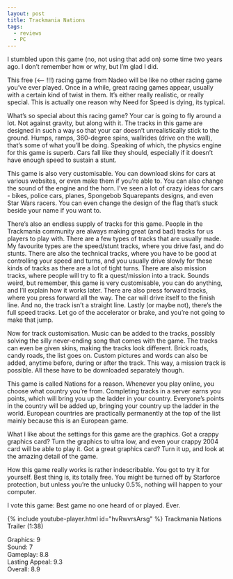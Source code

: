 ```yaml
---
layout: post
title: Trackmania Nations
tags:
  - reviews
  - PC
---
```


I stumbled upon this game (no, not using that add on) some time two years ago. I don’t remember how or why, but I’m glad I did.

This free (<— !!!) racing game from Nadeo will be like no other racing game you’ve ever played. Once in a while, great racing games appear, usually with a certain kind of twist in them. It’s either really realistic, or really special. This is actually one reason why Need for Speed is dying, its typical.

What’s so special about this racing game? Your car is going to fly around a lot. Not against gravity, but along with it. The tracks in this game are designed in such a way so that your car doesn’t unrealistically stick to the ground. Humps, ramps, 360-degree spins, wallrides (drive on the wall), that’s some of what you’ll be doing. Speaking of which, the physics engine for this game is superb. Cars fall like they should, especially if it doesn’t have enough speed to sustain a stunt.

This game is also very customisable. You can download skins for cars at various websites, or even make them if you’re able to. You can also change the sound of the engine and the horn. I’ve seen a lot of crazy ideas for cars - bikes, police cars, planes, Spongebob Squarepants designs, and even Star Wars racers. You can even change the design of the flag that’s stuck beside your name if you want to.

There’s also an endless supply of tracks for this game. People in the Trackmania community are always making great (and bad) tracks for us players to play with. There are a few types of tracks that are usually made. My favourite types are the speed/stunt tracks, where you drive fast, and do stunts. There are also the technical tracks, where you have to be good at controlling your speed and turns, and you usually drive slowly for these kinds of tracks as there are a lot of tight turns. There are also mission tracks, where people will try to fit a quest/mission into a track. Sounds weird, but remember, this game is very customisable, you can do anything, and I’ll explain how it works later. There are also press forward tracks, where you press forward all the way. The car will drive itself to the finish line. And no, the track isn’t a straight line. Lastly (or maybe not), there’s the full speed tracks. Let go of the accelerator or brake, and you’re not going to make that jump.

Now for track customisation. Music can be added to the tracks, possibly solving the silly never-ending song that comes with the game. The tracks can even be given skins, making the tracks look different. Brick roads, candy roads, the list goes on. Custom pictures and words can also be added, anytime before, during or after the track. This way, a mission track is possible. All these have to be downloaded separately though.

This game is called Nations for a reason. Whenever you play online, you choose what country you’re from. Completing tracks in a server earns you points, which will bring you up the ladder in your country. Everyone’s points in the country will be added up, bringing your country up the ladder in the world. European countries are practically permanently at the top of the list mainly because this is an European game.

What I like about the settings for this game are the graphics. Got a crappy graphics card? Turn the graphics to ultra low, and even your crappy 2004 card will be able to play it. Got a great graphics card? Turn it up, and look at the amazing detail of the game.

How this game really works is rather indescribable. You got to try it for yourself. Best thing is, its totally free. You might be turned off by Starforce protection, but unless you’re the unlucky 0.5%, nothing will happen to your computer.

I vote this game: Best game no one heard of or played. Ever.

{% include youtube-player.html id="hvRwvrsArsg" %}
Trackmania Nations Trailer (1:38)

Graphics: 9<br />
Sound: 7<br />
Gameplay: 8.8<br />
Lasting Appeal: 9.3<br />
Overall: 8.9